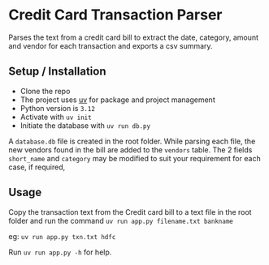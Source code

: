 # Credit Card Transaction Parser

Parses the text from a credit card bill to extract the date, category, amount and vendor for each transaction and exports a csv summary.

## Setup / Installation

- Clone the repo
- The project uses [uv](https://docs.astral.sh/uv/) for package and project management
- Python version is `3.12`
- Activate with `uv init`
- Initiate the database with  ```uv run db.py```

A `database.db` file is created in the root folder. While parsing each file, the new vendors found in the bill are added to the `vendors` table. The 2 fields `short_name` and `category` may be modified to suit your requirement for each case, if required,

## Usage

Copy the transaction text from the Credit card bill to a text file in the root folder and run the command ```uv run app.py filename.txt bankname```

eg: ```uv run app.py txn.txt hdfc```

Run ```uv run app.py -h``` for help.
